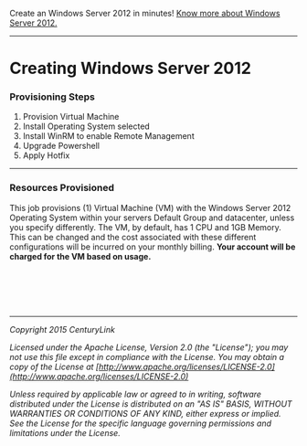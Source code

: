 
Create an Windows Server 2012 in minutes! [Know more about Windows Server 2012.](http://www.microsoft.com/en-us/server-cloud/products/windows-server-2012-r2/) <br>

___
# Creating Windows Server 2012



### Provisioning Steps
1. Provision Virtual Machine
2. Install Operating System selected
3. Install WinRM to enable Remote Management
3. Upgrade Powershell
4. Apply Hotfix

___

### Resources Provisioned
This job provisions (1) Virtual Machine (VM) with the Windows Server 2012 Operating System within your servers Default Group and datacenter, unless you specify differently. The VM, by default, has 1 CPU and 1GB Memory. This can be changed and the cost associated with these different configurations will be incurred on your monthly billing. **Your account will be charged for the VM based on usage.**

<br><br><br><br>

___

*Copyright 2015 CenturyLink*

*Licensed under the Apache License, Version 2.0 (the "License"); you may not use this file except in compliance with the License. You may obtain a copy of the License at [http://www.apache.org/licenses/LICENSE-2.0](http://www.apache.org/licenses/LICENSE-2.0)*

*Unless required by applicable law or agreed to in writing, software distributed under the License is distributed on an "AS IS" BASIS, WITHOUT WARRANTIES OR CONDITIONS OF ANY KIND, either express or implied. See the License for the specific language governing permissions and limitations under the License.*
